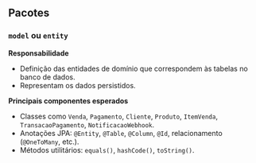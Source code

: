 ## Pacotes

### `model` ou `entity`

**Responsabilidade**  
- Definição das entidades de domínio que correspondem às tabelas no banco de dados.  
- Representam os dados persistidos.

**Principais componentes esperados**  
- Classes como `Venda`, `Pagamento`, `Cliente`, `Produto`, `ItemVenda`, `TransacaoPagamento`, `NotificacaoWebhook`.  
- Anotações JPA: `@Entity`, `@Table`, `@Column`, `@Id`, relacionamento (`@OneToMany`, etc.).  
- Métodos utilitários: `equals()`, `hashCode()`, `toString()`.  